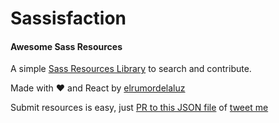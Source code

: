 # Sassisfaction
#### Awesome Sass Resources

A simple [Sass Resources Library](http://sassisfaction.com/) to search and contribute.

Made with ❤ and React by [elrumordelaluz](https://twitter.com/elrumordelaluz)

Submit resources is easy, just [PR to this JSON file](https://github.com/elrumordelaluz/Sassisfaction/blob/gh-pages/sassisfaction.json) of [tweet me](https://twitter.com/elrumordelaluz)


